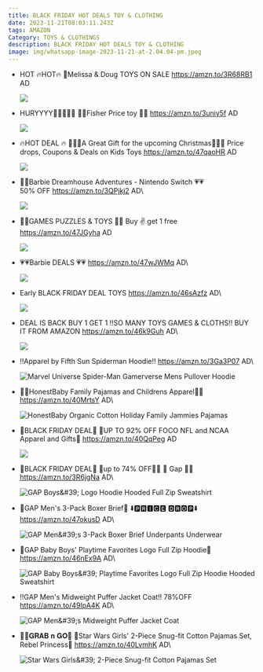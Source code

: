 ```yaml
---
title: BLACK FRIDAY HOT DEALS TOY & CLOTHING
date: 2023-11-21T08:03:11.243Z
tags: AMAZON
Category: TOYS & CLOTHINGS
description: BLACK FRIDAY HOT DEALS TOY & CLOTHING
image: img/whatsapp-image-2023-11-21-at-2.04.04-pm.jpeg
---
```

* HOT 🔥HOT🔥
  💝Melissa & Doug  TOYS ON SALE
  https://amzn.to/3R68RB1
  AD

  ![](img/whatsapp-image-2023-11-21-at-1.45.47-pm.jpeg)
* HURYYYY🏃‍♀️🏃🏃‍♀️
  👶👶Fisher Price toy 👶👶
  https://amzn.to/3uniy5f
  AD

  ![](img/whatsapp-image-2023-11-21-at-1.45.56-pm.jpeg)
* 🔥HOT  DEAL 🔥
  🎄🎁🎄A Great Gift for the upcoming Christmas🎄🎁🎄
  Price drops, Coupons & Deals on Kids Toys
  https://amzn.to/47qaoHR
  AD

  ![](img/whatsapp-image-2023-11-21-at-1.46.05-pm.jpeg)
* 💓💓Barbie Dreamhouse Adventures - Nintendo Switch 💗💗\
  50% OFF
  https://amzn.to/3QPjkj2
  AD\

  ![](https://m.media-amazon.com/images/I/81ihoZ4MVfL._SL1500_.jpg)
* 🎀🎀GAMES PUZZLES & 
  TOYS 🎀🎀
  Buy ✌️ get 1 free 
  https://amzn.to/47JGyha
  AD

  ![](img/whatsapp-image-2023-11-21-at-1.45.17-pm.jpeg)
* 💗💗Barbie DEALS 💗💗
  https://amzn.to/47wJWMq
  AD\

  ![](https://m.media-amazon.com/images/I/816+hXnxMVL._AC_SL1500_.jpg)
* Early BLACK FRIDAY DEAL
  TOYS
  https://amzn.to/46sAzfz
  AD\

  ![](https://m.media-amazon.com/images/I/81aSy413bJL._AC_SL1500_.jpg)
* DEAL IS BACK
  BUY 1 GET 1
  ‼️SO MANY TOYS GAMES & CLOTHS‼️
  BUY IT FROM AMAZON
  https://amzn.to/46k9Guh
  AD\

  ![](https://m.media-amazon.com/images/I/71BRmB9O0OL._AC_SL1500_.jpg)
* ‼️Apparel by Fifth Sun
  Spiderman Hoodie‼️
  https://amzn.to/3Ga3P07
  AD\

  ![Marvel Universe Spider-Man Gamerverse Mens Pullover Hoodie](https://m.media-amazon.com/images/I/519e+wJe5QL._AC_SX522_.jpg)
* 🎀🎀HonestBaby Family Pajamas and Childrens Apparel🎀🎀
  https://amzn.to/40MrtsY
  AD\

  ![HonestBaby Organic Cotton Holiday Family Jammies Pajamas](https://m.media-amazon.com/images/I/81uhcHx6DBL._AC_SX522_.jpg)
* 🚨BLACK FRIDAY DEAL🚨 
  🎀UP TO 92% OFF FOCO NFL and NCAA Apparel and Gifts🎀
  https://amzn.to/40QqPeg
  AD

  ![](img/whatsapp-image-2023-11-21-at-1.44.11-pm.jpeg)
* 🚨BLACK FRIDAY DEAL🚨 
  👕up to 74% OFF🏃‍♀️ 👕
  Gap 👕👕
  https://amzn.to/3R6jgNa
  AD\

  ![GAP Boys\&#39; Logo Hoodie Hooded Full Zip Sweatshirt](https://m.media-amazon.com/images/I/71BPgUkR2JL._AC_SY500_.jpg)
* 💙GAP Men's 3-Pack Boxer Brief💙
  ⬇️🅿🆁🅸🅲🅴 🅳🆁🅾🅿⬇️ 
  https://amzn.to/47okusD
  AD\

  ![GAP Men\&#39;s 3-Pack Boxer Brief Underpants Underwear](https://m.media-amazon.com/images/I/61wLiqmlTwL._AC_SY741_.jpg)
* 🎀GAP Baby Boys' Playtime Favorites Logo Full Zip Hoodie🎀
  https://amzn.to/46nEx9A
  AD\

  ![GAP Baby Boys\&#39; Playtime Favorites Logo Full Zip Hoodie Hooded Sweatshirt](https://m.media-amazon.com/images/I/81vESo7l2qL._AC_SY500_.jpg)
* ‼️GAP Men's Midweight Puffer Jacket Coat‼️
  78%OFF
  https://amzn.to/49IpA4K
  AD\

  ![GAP Men\&#39;s Midweight Puffer Jacket Coat](https://m.media-amazon.com/images/I/81Qr0REjhBL._AC_SY500_.jpg)
* 🏃‍♀️𝐆𝐑𝐀𝐁 𝐧 𝐆𝐎🏃
  💜Star Wars Girls' 2-Piece Snug-fit Cotton Pajamas Set, Rebel Princess💜
  https://amzn.to/40LvmhK
  AD\

  ![Star Wars Girls\&#39; 2-Piece Snug-fit Cotton Pajamas Set](https://m.media-amazon.com/images/I/61T5pDUGX3L._AC_SX522_.jpg)